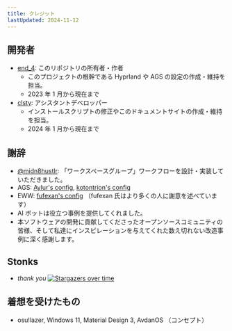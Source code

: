```yaml
---
title: クレジット
lastUpdated: 2024-11-12
---
```


## 開発者

- [end_4](https://github.com/end-4): このリポジトリの所有者・作者
  - このプロジェクトの根幹である Hyprland や AGS の設定の作成・維持を担当。
  - 2023 年 1 月から現在まで
- [clsty](https://github.com/clsty): アシスタントデベロッパー
  - インストールスクリプトの修正やこのドキュメントサイトの作成・維持を担当。
  - 2024 年 1 月から現在まで

## 謝辞

- [@midn8hustlr](https://github.com/midn8hustlr): 「ワークスペースグループ」ワークフローを設計・実装していただきました。
- AGS: [Aylur's config](https://github.com/Aylur/dotfiles), [kotontrion's config](https://github.com/kotontrion/dotfiles)
- EWW: [fufexan's config](https://github.com/fufexan/dotfiles) （fufexan 氏はより多くの人に謝意を述べています）
- AI ボットは役立つ事例を提供してくれました。
- 本ソフトウェアの開発に貢献してくださったオープンソースコミュニティの皆様、そして私達にインスピレーションを与えてくれた数え切れない改造事例に深く感謝します。

## Stonks

- _thank you_
  [![Stargazers over time](https://starchart.cc/end-4/dots-hyprland.svg?background=%230d1117&axis=%23e6edf3&line=%234759e7)](https://starchart.cc/end-4/dots-hyprland)

## 着想を受けたもの

- osu!lazer, Windows 11, Material Design 3, AvdanOS （コンセプト）
